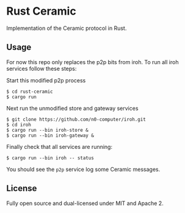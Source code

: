 # Rust Ceramic


Implementation of the Ceramic protocol in Rust.

## Usage

For now this repo only replaces the p2p bits from iroh.
To run all iroh services follow these steps:

Start this modified p2p process

    $ cd rust-ceramic
    $ cargo run

Next run the unmodified store and gateway services

    $ git clone https://github.com/n0-computer/iroh.git
    $ cd iroh
    $ cargo run --bin iroh-store &
    $ cargo run --bin iroh-gateway &

Finally check that all services are running:

    $ cargo run --bin iroh -- status

You should see the `p2p` service log some Ceramic messages.

## License

Fully open source and dual-licensed under MIT and Apache 2.
